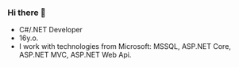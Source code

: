 ### Hi there 👋

- C#/.NET Developer
- 16y.o.
- I work with technologies from Microsoft: MSSQL, ASP.NET Core, ASP.NET MVC, ASP.NET Web Api.
